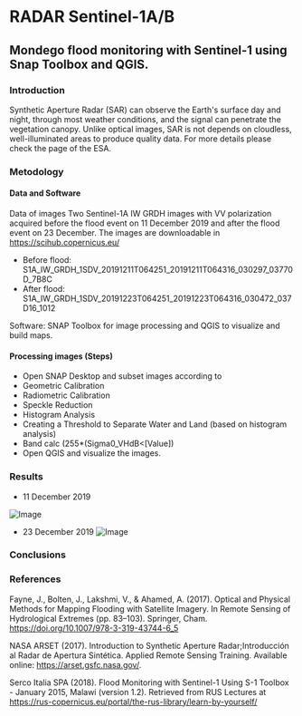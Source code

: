 # RADAR Sentinel-1A/B
## Mondego flood monitoring with Sentinel-1 using Snap Toolbox and QGIS.
### Introduction
Synthetic Aperture Radar (SAR) can observe the Earth's surface day and night, through most weather conditions, 
and the signal can penetrate the vegetation canopy. Unlike optical images, SAR is not depends on cloudless, 
well-illuminated areas to produce quality data. For more details please check the page of the ESA.

### Metodology
#### Data and Software

Data of images
Two Sentinel-1A IW GRDH images with VV polarization acquired before the flood event on 11 December 2019 
and after the flood event on 23 December. The images are downloadable in https://scihub.copernicus.eu/

- Before flood: S1A_IW_GRDH_1SDV_20191211T064251_20191211T064316_030297_03770D_7B8C
- After flood:  S1A_IW_GRDH_1SDV_20191223T064251_20191223T064316_030472_037D16_1012

Software: SNAP Toolbox for image processing and QGIS to visualize and build maps.

#### Processing images (Steps)

- Open SNAP Desktop and subset images according to 
- Geometric Calibration
- Radiometric Calibration
- Speckle Reduction
- Histogram Analysis 
- Creating a Threshold to Separate Water and Land (based on histogram analysis)
- Band calc (255*(Sigma0_VHdB<[Value])
- Open QGIS and visualize the images.

### Results
- 11 December 2019

![Image](https://github.com/DuarteAndre/RADAR_Sentinel1/blob/master/20191211_Water.png)

- 23 December 2019
![Image](https://github.com/DuarteAndre/RADAR_Sentinel1/blob/master/20191223_Water.png)

### Conclusions

### References

Fayne, J., Bolten, J., Lakshmi, V., & Ahamed, A. (2017). Optical and Physical Methods for Mapping Flooding with Satellite Imagery. In Remote Sensing of Hydrological Extremes (pp. 83–103). Springer, Cham. https://doi.org/10.1007/978-3-319-43744-6_5

NASA ARSET (2017). Introduction to Synthetic Aperture Radar;Introducción al Radar de Apertura Sintética. Applied Remote Sensing Training. Available online: https://arset.gsfc.nasa.gov/. 

Serco Italia SPA (2018). Flood Monitoring with Sentinel-1 Using S-1 Toolbox - January 2015, Malawi (version 1.2). Retrieved from RUS Lectures at https://rus-copernicus.eu/portal/the-rus-library/learn-by-yourself/

